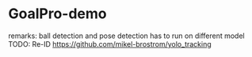 # GoalPro-demo
remarks: ball detection and pose detection has to run on different model\
 TODO: Re-ID https://github.com/mikel-brostrom/yolo_tracking
